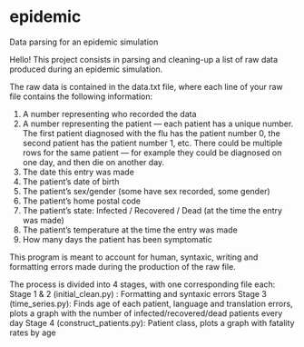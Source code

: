 # epidemic
Data parsing for an epidemic simulation

Hello!
This project consists in parsing and cleaning-up a list of raw data produced during an epidemic simulation. 

The raw data is contained in the data.txt file, where each line of your raw file contains the following information:
1. A number representing who recorded the data
2. A number representing the patient — each patient has a unique number. The first patient diagnosed with the flu has the patient number 0, the second patient has the patient number 1, etc. There could be multiple rows for the same patient — for example they could be diagnosed on one day, and then die on another day.
3. The date this entry was made
4. The patient’s date of birth
5. The patient’s sex/gender (some have sex recorded, some gender)
6. The patient’s home postal code
7. The patient’s state: Infected / Recovered / Dead (at the time the entry was made)
8. The patient’s temperature at the time the entry was made
9. How many days the patient has been symptomatic

This program is meant to account for human, syntaxic, writing and formatting errors made during the production of the raw file. 

The process is divided into 4 stages, with one corresponding file each:
Stage 1 & 2 (initial_clean.py) : Formatting and syntaxic errors
Stage 3 (time_series.py): Finds age of each patient, language and translation errors, plots a graph with the number of infected/recovered/dead patients every day
Stage 4 (construct_patients.py): Patient class, plots a graph with fatality rates by age
